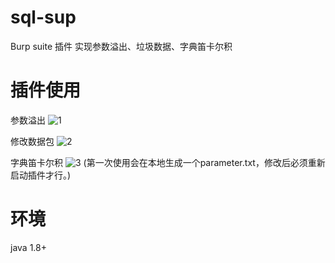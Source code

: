 # sql-sup
Burp suite 插件 实现参数溢出、垃圾数据、字典笛卡尔积

# 插件使用
参数溢出
![1](https://user-images.githubusercontent.com/48114638/116669272-f72ac880-a9d0-11eb-9926-288c555c0e38.gif)

修改数据包
![2](https://user-images.githubusercontent.com/48114638/116669340-0c075c00-a9d1-11eb-953a-83df079a4e86.gif)

字典笛卡尔积
![3](https://user-images.githubusercontent.com/48114638/116669400-1a557800-a9d1-11eb-9512-b133d83a9b7a.gif)
(第一次使用会在本地生成一个parameter.txt，修改后必须重新启动插件才行。)

# 环境
java 1.8+
